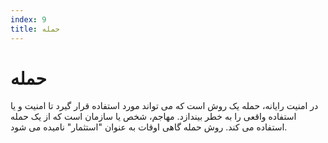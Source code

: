 ```yaml
---
index: 9
title: حمله
---
```

# حمله

در امنیت رایانه، حمله یک روش است که می تواند مورد استفاده قرار گیرد تا امنیت و یا استفاده واقعی را به خطر بیندازد. مهاجم، شخص یا سازمان است که از یک حمله استفاده می کند. روش حمله گاهی اوقات به عنوان "استثمار" نامیده می شود.
